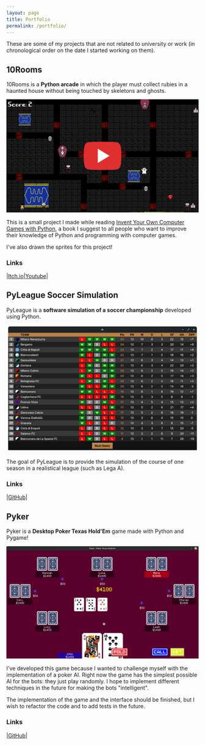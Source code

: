 ```yaml
---
layout: page
title: Portfolio
permalink: /portfolio/
---
```


These are some of my projects that are not related to university or work (in chronological order on the date I started working on them).

## 10Rooms

10Rooms is a **Python arcade** in which the player must collect rubies in a haunted house without being touched by skeletons and ghosts.

[![Game Preview of 10Rooms](/assets/images/10rooms.png)](https://www.youtube.com/watch?v=FCYq24Nk26o)

This is a small project I made while reading [Invent Your Own Computer Games with Python](https://www.amazon.com/Invent-Your-Computer-Games-Python/dp/1593277954), a book I suggest to all people who want to improve their knowledge of Python and programming with computer games.

I've also drawn the sprites for this project!

### Links

|[Itch.io](https://nicolafan.itch.io/10rooms)|[Youtube](https://www.youtube.com/watch?v=FCYq24Nk26o)|

## PyLeague Soccer Simulation

PyLeague is a **software simulation of a soccer championship** developed using Python.

![Standings screen of Pyleague](/assets/images/pyleague.png)

The goal of PyLeague is to provide the simulation of the course of one season in a realistical league (such as Lega A).

### Links

|[GitHub](https://github.com/nicolafan/pyleague-soccer-simulation)|

## Pyker

Pyker is a **Desktop Poker Texas Hold'Em** game made with Python and Pygame!

![Pyker game screen](/assets/images/pyker.png)

I've developed this game because I wanted to challenge myself with the implementation of a poker AI. Right now the game has the simplest possible AI for the bots: they just play randomly. I hope to implement different techniques in the future for making the bots "intelligent".

The implementation of the game and the interface should be finished, but I wish to refactor the code and to add tests in the future.

### Links

|[GitHub](https://github.com/nicolafan/pyker)|


